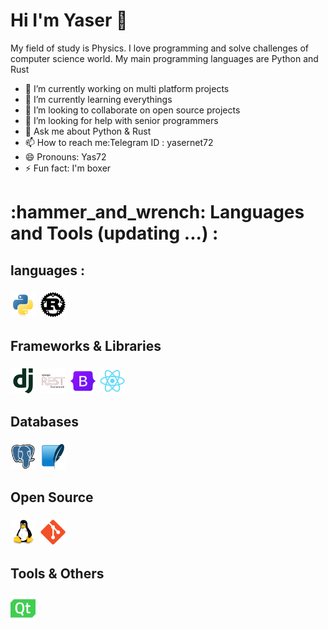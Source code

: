 # Hi I'm Yaser 👋

My field of study is Physics.
I love programming and solve challenges of computer science world.
My main programming languages are Python and Rust

- 🔭 I’m currently working on multi platform projects
- 🌱 I’m currently learning everythings
- 👯 I’m looking to collaborate on open source projects
- 🤔 I’m looking for help with senior programmers
- 💬 Ask me about Python & Rust
- 📫 How to reach me:Telegram ID : yasernet72
- 😄 Pronouns: Yas72
- ⚡ Fun fact: I'm boxer

<h1>:hammer_and_wrench: Languages and Tools (updating ...) : </h1>

## languages :
<h3>
<img src="https://github.com/devicons/devicon/blob/master/icons/python/python-original.svg" width="40" height="40" />&nbsp;
<img src="https://github.com/devicons/devicon/blob/master/icons/rust/rust-original.svg" width="40" height="40" />&nbsp;</h3>

## Frameworks & Libraries
<h3>
<img src="https://github.com/devicons/devicon/blob/master/icons/django/django-plain.svg" width="40" height="40" />&nbsp;
<img src="https://github.com/devicons/devicon/blob/master/icons/djangorest/djangorest-original.svg" width="40" height="40" />&nbsp;
<img src="https://github.com/devicons/devicon/blob/master/icons/bootstrap/bootstrap-original.svg" width="40" height="40" />&nbsp;
<img src="https://github.com/devicons/devicon/blob/master/icons/react/react-original.svg" width="40" height="40" />&nbsp;</h3>


##  Databases
<h3>
<img src="https://github.com/devicons/devicon/blob/master/icons/postgresql/postgresql-original.svg" width="40" height="40" />&nbsp;
<img src="https://github.com/devicons/devicon/blob/master/icons/sqlite/sqlite-original.svg" width="40" height="40" />&nbsp;</h3>

## Open Source
<h3>
<img src="https://github.com/devicons/devicon/blob/master/icons/linux/linux-original.svg" width="40" height="40" />&nbsp;
<img src="https://github.com/devicons/devicon/blob/master/icons/git/git-original.svg" width="40" height="40" />&nbsp;</h3>

## Tools & Others
<h3>
<img src="https://github.com/devicons/devicon/blob/master/icons/qt/qt-original.svg" width="40" height="40" />&nbsp;</h3>
